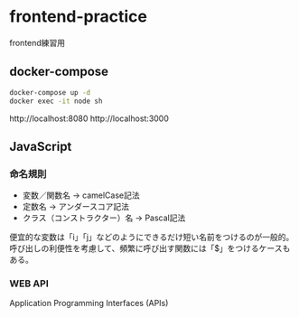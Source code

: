 # frontend-practice

frontend練習用

## docker-compose

```bash
docker-compose up -d
docker exec -it node sh
```

http://localhost:8080
http://localhost:3000

## JavaScript

### 命名規則

* 変数／関数名              -> camelCase記法
* 定数名                   -> アンダースコア記法
* クラス（コンストラクター）名 -> Pascal記法

便宜的な変数は「i」「j」などのようにできるだけ短い名前をつけるのが一般的。
呼び出しの利便性を考慮して、頻繁に呼び出す関数には「$」をつけるケースもある。

### WEB API

Application Programming Interfaces (APIs)
